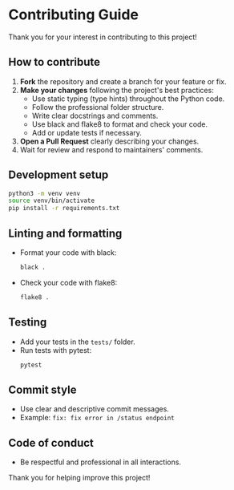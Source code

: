 # Contributing Guide

Thank you for your interest in contributing to this project!

## How to contribute

1. **Fork** the repository and create a branch for your feature or fix.
2. **Make your changes** following the project's best practices:
   - Use static typing (type hints) throughout the Python code.
   - Follow the professional folder structure.
   - Write clear docstrings and comments.
   - Use black and flake8 to format and check your code.
   - Add or update tests if necessary.
3. **Open a Pull Request** clearly describing your changes.
4. Wait for review and respond to maintainers' comments.

## Development setup

```bash
python3 -m venv venv
source venv/bin/activate
pip install -r requirements.txt
```

## Linting and formatting

- Format your code with black:
  ```bash
  black .
  ```
- Check your code with flake8:
  ```bash
  flake8 .
  ```

## Testing

- Add your tests in the `tests/` folder.
- Run tests with pytest:
  ```bash
  pytest
  ```

## Commit style

- Use clear and descriptive commit messages.
- Example: `fix: fix error in /status endpoint`

## Code of conduct

- Be respectful and professional in all interactions.

Thank you for helping improve this project!

